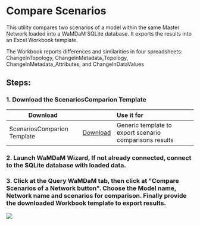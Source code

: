 # Compare Scenarios

This utility compares two scenarios of a model within the same Master Network loaded into a WaMDaM SQLite database. It exports the results into an Excel Workbook template.   

The Workbook reports differences and similarities in four spreadsheets: ChangeInTopology, ChangeInMetadata_Topology, ChangeInMetadata_Attributes, and ChangeInDataValues 


## Steps:
### 1. Download the ScenariosComparion Template

<!-- Place this tag in your head or just before your close body tag. -->
<script async defer src="https://buttons.github.io/buttons.js"></script>


|Download|  <i class="fa fa-file-excel-o fa-2x"></i>       |Use it for |
|---| :---------------: |:------------- |
|ScenariosComparion Template  |<a class="github-button" href="https://github.com/WamdamProject/WaMDaM_Wizard/blob/master/WorkbookTemplates/Compare_scenarios_result/CompareScenario_empty.xlsx?raw=true" data-icon="octicon-cloud-download" data-size="large" aria-label="Download ntkme/github-buttons on GitHub">Download</a>| Generic template to export scenario comparisons results|

### 2. Launch WaMDaM Wizard, If not already connected, connect to the SQLite database with loaded data. 

### 3. Click at the Query WaMDaM tab, then click at "Compare Scenarios of a Network button". Choose the Model name, Network name and scenarios for comparison. Finally provide the downloaded Workbook template to export results.

![](/Getting_started/images/CompareScenarios.PNG)





